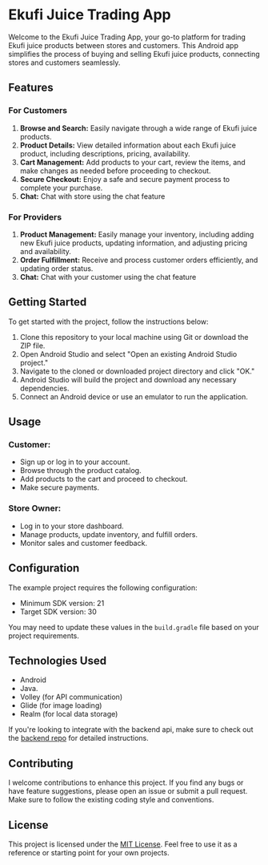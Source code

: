 # Ekufi Juice Trading App

Welcome to the Ekufi Juice Trading App, your go-to platform for trading Ekufi juice products between stores and customers. This Android app simplifies the process of buying and selling Ekufi juice products, connecting stores and customers seamlessly.

## Features

### For Customers

1. **Browse and Search:** Easily navigate through a wide range of Ekufi juice products.
2. **Product Details:** View detailed information about each Ekufi juice product, including descriptions, pricing, availability.
3. **Cart Management:** Add products to your cart, review the items, and make changes as needed before proceeding to checkout.
4. **Secure Checkout:** Enjoy a safe and secure payment process to complete your purchase.
5. **Chat:** Chat with store using the chat feature

### For Providers

1. **Product Management:** Easily manage your inventory, including adding new Ekufi juice products, updating information, and adjusting pricing and availability.
2. **Order Fulfillment:** Receive and process customer orders efficiently, and updating order status.
3. **Chat:** Chat with your customer using the chat feature

## Getting Started

To get started with the project, follow the instructions below:

1. Clone this repository to your local machine using Git or download the ZIP file.
2. Open Android Studio and select "Open an existing Android Studio project."
3. Navigate to the cloned or downloaded project directory and click "OK."
4. Android Studio will build the project and download any necessary dependencies.
5. Connect an Android device or use an emulator to run the application.

## Usage

### Customer:

- Sign up or log in to your account.
- Browse through the product catalog.
- Add products to the cart and proceed to checkout.
- Make secure payments.

### Store Owner:

- Log in to your store dashboard.
- Manage products, update inventory, and fulfill orders.
- Monitor sales and customer feedback.

## Configuration

The example project requires the following configuration:

- Minimum SDK version: 21
- Target SDK version: 30

You may need to update these values in the `build.gradle` file based on your project requirements.


## Technologies Used

- Android
- Java.
- Volley (for API communication)
- Glide (for image loading)
- Realm (for local data storage)

If you're looking to integrate with the backend api, make sure to check out the  [backend repo](https://github.com/cgardesey/ekumfi_juice_backend) for detailed instructions.

## Contributing

I welcome contributions to enhance this project. If you find any bugs or have feature suggestions, please open an issue or submit a pull request. Make sure to follow the existing coding style and conventions.

## License

This project is licensed under the [MIT License](https://opensource.org/licenses/MIT). Feel free to use it as a reference or starting point for your own projects.
